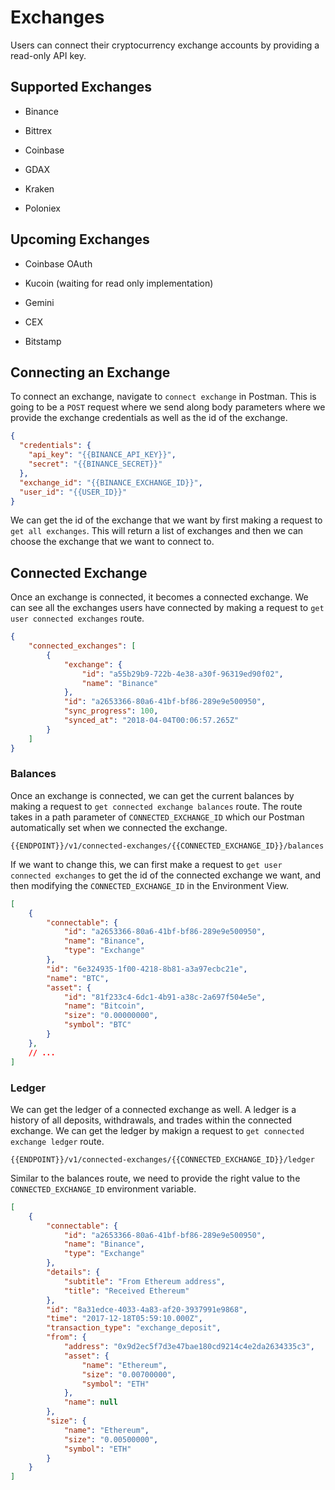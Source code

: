 # Exchanges

Users can connect their cryptocurrency exchange accounts by providing a read-only API key.

## Supported Exchanges

* Binance

* Bittrex

* Coinbase

* GDAX

* Kraken

* Poloniex

## Upcoming Exchanges

* Coinbase OAuth

* Kucoin (waiting for read only implementation)

* Gemini

* CEX

* Bitstamp

## Connecting an Exchange

To connect an exchange, navigate to `connect exchange` in Postman. This is going to be a `POST` request where we send along body parameters where we provide the exchange credentials as well as the id of the exchange.

```json
{ 
  "credentials": { 
    "api_key": "{{BINANCE_API_KEY}}",
    "secret": "{{BINANCE_SECRET}}"
  },
  "exchange_id": "{{BINANCE_EXCHANGE_ID}}",
  "user_id": "{{USER_ID}}"
}
```

We can get the id of the exchange that we want by first making a request to `get all exchanges`. This will return a list of exchanges and then we can choose the exchange that we want to connect to.

## Connected Exchange

Once an exchange is connected, it becomes a connected exchange. We can see all the exchanges users have connected by making a request to `get user connected exchanges` route.

```json
{
    "connected_exchanges": [
        {
            "exchange": {
                "id": "a55b29b9-722b-4e38-a30f-96319ed90f02",
                "name": "Binance"
            },
            "id": "a2653366-80a6-41bf-bf86-289e9e500950",
            "sync_progress": 100,
            "synced_at": "2018-04-04T00:06:57.265Z"
        }
    ]
}
```

### Balances

Once an exchange is connected, we can get the current balances by making a request to `get connected exchange balances` route. The route takes in a path parameter of `CONNECTED_EXCHANGE_ID` which our Postman automatically set when we connected the exchange.

```
{{ENDPOINT}}/v1/connected-exchanges/{{CONNECTED_EXCHANGE_ID}}/balances
```

If we want to change this, we can first make a request to `get user connected exchanges` to get the id of the connected exchange we want, and then modifying the `CONNECTED_EXCHANGE_ID` in the Environment View.

```json
[
    {
        "connectable": {
            "id": "a2653366-80a6-41bf-bf86-289e9e500950",
            "name": "Binance",
            "type": "Exchange"
        },
        "id": "6e324935-1f00-4218-8b81-a3a97ecbc21e",
        "name": "BTC",
        "asset": {
            "id": "81f233c4-6dc1-4b91-a38c-2a697f504e5e",
            "name": "Bitcoin",
            "size": "0.00000000",
            "symbol": "BTC"
        }
    },
    // ...
]
```

### Ledger

We can get the ledger of a connected exchange as well. A ledger is a history of all deposits, withdrawals, and trades within the connected exchange. We can get the ledger by makign a request to `get connected exchange ledger` route.

```
{{ENDPOINT}}/v1/connected-exchanges/{{CONNECTED_EXCHANGE_ID}}/ledger
```

Similar to the balances route, we need to provide the right value to the `CONNECTED_EXCHANGE_ID` environment variable.

```json
[
    {
        "connectable": {
            "id": "a2653366-80a6-41bf-bf86-289e9e500950",
            "name": "Binance",
            "type": "Exchange"
        },
        "details": {
            "subtitle": "From Ethereum address",
            "title": "Received Ethereum"
        },
        "id": "8a31edce-4033-4a83-af20-3937991e9868",
        "time": "2017-12-18T05:59:10.000Z",
        "transaction_type": "exchange_deposit",
        "from": {
            "address": "0x9d2ec5f7d3e47bae180cd9214c4e2da2634335c3",
            "asset": {
                "name": "Ethereum",
                "size": "0.00700000",
                "symbol": "ETH"
            },
            "name": null
        },
        "size": {
            "name": "Ethereum",
            "size": "0.00500000",
            "symbol": "ETH"
        }
    }
]
```
